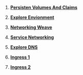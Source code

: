 1. **[Persisten Volumes And Claims](./Expolore-Environment-Environment.md)**

2. **[Explore Envionment](./Explore-CNI.md)**
3. **[Networking Weave](./Networking-Weave.md)**
4. **[Service Networking](./Service-Networking.md)**
5. **[Explore DNS](./Explore-DNS.md)**
6. **[Ingress 1](./Ingress-1.md)**
7. **[Ingress 2](./Ingress-2.md)**
